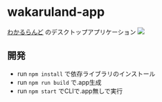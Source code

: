 # wakaruland-app

[わかるらんど](https://github.com/napo0703/wakaruland) のデスクトップアプリケーション
![](https://i.gyazo.com/f5a573850d4ef500fdbd805a84889b10.gif)

## 開発

- run `npm install` で依存ライブラリのインストール
- run `npm run build` で.app生成
- run `npm start` でCLIで.app無しで実行